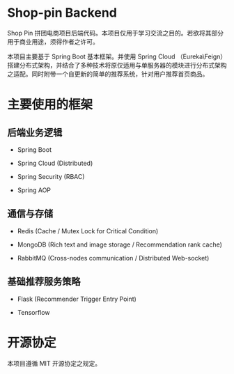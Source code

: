 # Shop-pin Backend

Shop Pin 拼团电商项目后端代码。本项目仅用于学习交流之目的。若欲将其部分用于商业用途，须得作者之许可。

本项目主要基于 Spring Boot 基本框架。并使用 Spring Cloud （Eureka\Feign） 搭建分布式架构，并结合了多种技术将原仅适用与单服务器的模块进行分布式架构之适配。同时附带一个自更新的简单的推荐系统，针对用户推荐首页商品。

# 主要使用的框架

## 后端业务逻辑

- Spring Boot

- Spring Cloud (Distributed)

- Spring Security (RBAC)

- Spring AOP

## 通信与存储

- Redis (Cache / Mutex Lock for Critical Condition)

- MongoDB (Rich text and image storage / Recommendation rank cache)

- RabbitMQ (Cross-nodes communication / Distributed Web-socket)

## 基础推荐服务策略

- Flask (Recommender Trigger Entry Point)

- Tensorflow

# 开源协定

本项目遵循 MIT 开源协定之规定。
